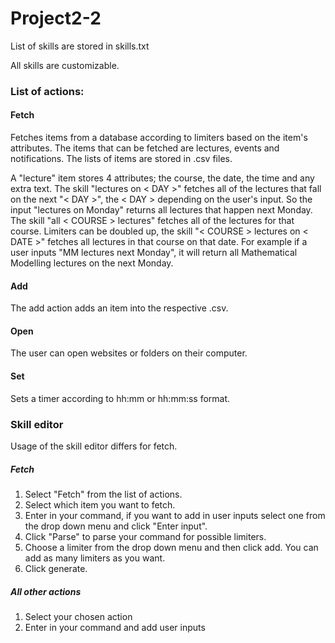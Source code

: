 # Project2-2

List of skills are stored in skills.txt

All skills are customizable.

### List of actions:
#### Fetch
Fetches items from a database according to limiters based on the item's attributes.
The items that can be fetched are lectures, events and notifications.
The lists of items are stored in .csv files.

A "lecture" item stores 4 attributes; the course, the date, the time and any extra text. 
The skill "lectures on < DAY >" fetches all of the lectures that fall on the next "< DAY >", the < DAY > depending on the user's input. So the input "lectures on Monday" returns all lectures that happen next Monday.
The skill "all < COURSE > lectures" fetches all of the lectures for that course.
Limiters can be doubled up, the skill "< COURSE > lectures on < DATE >" fetches all lectures in that course on that date.
For example if a user inputs "MM lectures next Monday", it will return all Mathematical Modelling lectures on the next Monday.

#### Add
The add action adds an item into the respective .csv.

#### Open
The user can open websites or folders on their computer.

#### Set
Sets a timer according to hh:mm or hh:mm:ss format.

### Skill editor
Usage of the skill editor differs for fetch.
##### Fetch
1. Select "Fetch" from the list of actions.
2. Select which item you want to fetch.
3. Enter in your command, if you want to add in user inputs select one from the drop down menu and click "Enter input".
4. Click "Parse" to parse your command for possible limiters.
5. Choose a limiter from the drop down menu and then click add. You can add as many limiters as you want.
6. Click generate.
##### All other actions
1. Select your chosen action
2. Enter in your command and add user inputs
